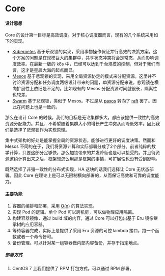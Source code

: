 # Core

#### 设计思想

Core 的设计第一目标是高效调度。对于核心调度器而言，现有的几个系统采用如下的实现。

* [Kubernetes](https://kubernetes.io) 基于乐观锁的实现，采用事物操作保证并行高效的决策方案。这个方案的问题是在规模巨大的集群中，共享状态冲突将会是常态，从而影响调度效率。在最新一版的 k8s 中，已经可以达到千台规模的控制，但对于我们而言，这才是星辰大海的起点而已。
* [Mesos](http://mesos.apache.org/) 基于悲观锁的实现，采用全局资源协定的模式来分配资源。这里并不讨论资源分配和任务调度两级设计带来的问题，单资源分配来说，悲观锁在横向扩展性上依旧是不足的。比如现有的 Mesos 分配资源时间就很长，隔离性也较差。
* [Swarm](https://github.com/moby/moby) 基于悲观锁，类似于 Mesos。不过是从 [paxos](https://en.wikipedia.org/wiki/Paxos_(computer_science) ) 转向了 [raft](https://raft.github.io/) 罢了。因此在问题上也是一致的。

那么在设计 Core 的时候，我们的目标是无论集群多大，都应该提供一致性的高效资源分配能力。并且，不希望随着集群大小的增长产生冲突从而降低效率。因此我们是选择了悲观锁作为实现原理。

集中式架构的好处是能掌握全局的资源状态，能够进行更好的调度决策。然而和 Mesos 不同的在于，我们将资源计算和实际部署分成了2个部分。前者纯粹的数学计算，只要这部分足够快，那么加锁带来的并发降低也是可以接受的。并且待资源邀约计算出来之后，框架想怎么用那是框架的事情，可扩展性也没有受到影响。

既然选择了非强一致性的分布式实现，HA 这块的话我们选择让 Core 无状态部署。因此 Core 在理论上是可以无限制横向部署的，从而保证高效和可靠的调度能力。

#### 主要功能

1. 容器的编排和部署，采用 [O(n)](overview/resource.md) 的算法实现。
2. 实现 Pod 的逻辑。单个 Pod 可以跨机房，可以做物理应用隔离。
3. 构建容器镜像，通过 build 域的内容，通过 Core 可以打包出基于 Eru 镜像继承树的应用容器。
4. 等待容器完成，实际上是提供了采用 Eru 资源的可控 lambda 接口，跑一个函数或者一个命令皆可。
5. 备份管理。可以针对某一组容器做内部内容备份，并存于指定地点。

##### 部署方式

1. CentOS 7 上我们提供了 RPM 打包方式，可以通过 RPM 部署。
